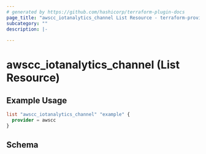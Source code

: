 ```yaml
---
# generated by https://github.com/hashicorp/terraform-plugin-docs
page_title: "awscc_iotanalytics_channel List Resource - terraform-provider-awscc"
subcategory: ""
description: |-
  
---
```


# awscc_iotanalytics_channel (List Resource)



## Example Usage

```terraform
list "awscc_iotanalytics_channel" "example" {
  provider = awscc
}
```

<!-- schema generated by tfplugindocs -->
## Schema
